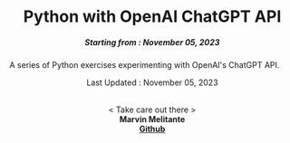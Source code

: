 <h1 align="center"> 
Python with OpenAI ChatGPT API
</h1>
<h5 align="center">
Starting from : November 05, 2023
</h5>

<p align="left">A series of Python exercises experimenting with OpenAI's ChatGPT API.</p>

<p align="center">
Last Updated : November 05, 2023
</p>

<p align="center">

<br>
< Take care out there >
<br>
<b>Marvin Melitante<b>
<br>
<a href="https://github.com/mK-zero">Github</a>
</p>